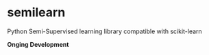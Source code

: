 # semilearn
Python Semi-Supervised learning library compatible with scikit-learn

**Onging Development**
